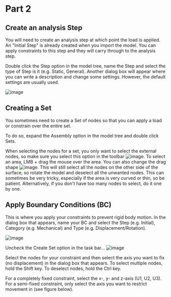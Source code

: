 # Part 2
## Create an analysis Step

You will need to create an analysis step at which point the load is applied. An "Initial Step" is already created when you import the model. You can apply constraints to this step and they will carry through to the analysis step.

Double click the Step option in the model tree, name the Step and select the type of Step is it (e.g. Static, General). Another dialog box will appear where you can write a description and change some settings. However, the default settings are usually used.

![image](https://user-images.githubusercontent.com/80410515/111634371-5a301980-87ee-11eb-9a14-3ac49875c7a2.png)

## Creating a Set
You sometimes need to create a Set of nodes so that you can apply a load or constrain over the entire set.

To do so, expand the Assembly option in the model tree and double click Sets.

When selecting the nodes for a set, you only want to select the external nodes, so make sure you select this option in the toolbar ![image](https://user-images.githubusercontent.com/80410515/111634538-877cc780-87ee-11eb-8d6d-8b6776753436.png). To select an area, LMB + drag the mouse over the area. You can also change the drag shape ![image](https://user-images.githubusercontent.com/80410515/111634585-92375c80-87ee-11eb-8b9b-cf9cae545438.png). This will still select all the nodes on the other side of the surface, so rotate the model and deselect all the unwanted nodes. This can sometimes be very tricky, especially if the area is very curved or thin, so be patient. Alternatively, if you don't have too many nodes to select, do it one by one. 

## Apply Boundary Conditions (BC)
This is where you apply your constraints to prevent rigid body motion. In the dialog box that appears, name your BC and select the Step (e.g. Initial), Category (e.g. Mechanical) and Type (e.g. Displacement/Rotation).

![image](https://user-images.githubusercontent.com/80410515/111634856-d0348080-87ee-11eb-9650-999d26b3118f.png)

Uncheck the Create Set option in the task bar… ![image](https://user-images.githubusercontent.com/80410515/111634901-da567f00-87ee-11eb-82d1-567511056552.png)

Select the nodes for your constraint and then select the axis you want to fix (no displacement) in the dialog box that appears. To select multiple nodes, hold the Shift key. To deselect nodes, hold the Ctrl key.

For a completely fixed constraint, select the x-, y- and z-axis (U1, U2, U3). For a semi-fixed constraint, only select the axis you want to restrict movement in (see figure below).

